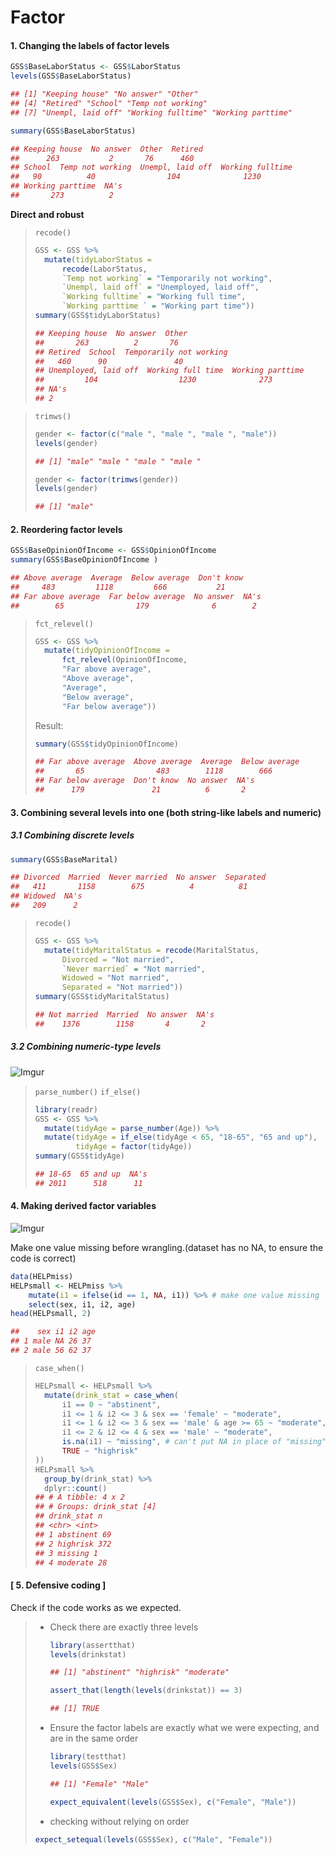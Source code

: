 # Factor

#### 1. Changing the labels of factor levels

```R
GSS$BaseLaborStatus <- GSS$LaborStatus
levels(GSS$BaseLaborStatus)

## [1] "Keeping house" "No answer" "Other"
## [4] "Retired" "School" "Temp not working"
## [7] "Unempl, laid off" "Working fulltime" "Working parttime"

summary(GSS$BaseLaborStatus)

## Keeping house  No answer  Other  Retired
##      263           2       76      460
## School  Temp not working  Unempl, laid off  Working fulltime
##   90          40                104              1230
## Working parttime  NA's
##       273          2
```

**Direct and robust**

> `recode()`
>
> ```R
> GSS <- GSS %>%
> 	mutate(tidyLaborStatus =
> 		recode(LaborStatus,
> 		`Temp not working` = "Temporarily not working",
> 		`Unempl, laid off` = "Unemployed, laid off",
> 		`Working fulltime` = "Working full time",
> 		`Working parttime ` = "Working part time"))
> summary(GSS$tidyLaborStatus)
> 
> ## Keeping house  No answer  Other
> ##       263          2       76
> ## Retired  School  Temporarily not working
> ##   460      90               40
> ## Unemployed, laid off  Working full time  Working parttime
> ##         104                  1230              273
> ## NA's
> ## 2
> ```

  > `trimws()`
  >
  > ```R
  > gender <- factor(c("male ", "male ", "male ", "male"))
  > levels(gender)
  > 
  > ## [1] "male" "male " "male " "male "
  > 
  > gender <- factor(trimws(gender))
  > levels(gender)
  > 
  > ## [1] "male"
  > ```

#### 2. Reordering factor levels

```R
GSS$BaseOpinionOfIncome <- GSS$OpinionOfIncome
summary(GSS$BaseOpinionOfIncome )

## Above average  Average  Below average  Don't know
##     483         1118         666           21
## Far above average  Far below average  No answer  NA's
##        65                179              6        2
```

> `fct_relevel() `
>
> ```R
> GSS <- GSS %>%
> 	mutate(tidyOpinionOfIncome =
> 		fct_relevel(OpinionOfIncome,
> 		"Far above average",
> 		"Above average",
> 		"Average",
> 		"Below average",
> 		"Far below average"))
> ```
>
> Result:
>
> ```R
> summary(GSS$tidyOpinionOfIncome)
> 
> ## Far above average  Above average  Average  Below average
> ##       65                483        1118        666
> ## Far below average  Don't know  No answer  NA's
> ##      179               21          6       2
> ```

#### 3. Combining several levels into one (both string-like labels and numeric)

##### 3.1 Combining discrete levels

```R
summary(GSS$BaseMarital)

## Divorced  Married  Never married  No answer  Separated
##   411       1158        675          4          81
## Widowed  NA's
##   209      2
```

> `recode()`
>
> ```R
> GSS <- GSS %>%
> 	mutate(tidyMaritalStatus = recode(MaritalStatus,
> 		Divorced = "Not married",
> 		`Never married` = "Not married",
> 		Widowed = "Not married",
> 		Separated = "Not married"))
> summary(GSS$tidyMaritalStatus)
> 
> ## Not married  Married  No answer  NA's
> ##    1376        1158       4       2
> ```

##### 3.2 Combining numeric-type levels

![Imgur](https://i.imgur.com/bRbPCl6.png)

> `parse_number()` `if_else()`
>
> ```R
> library(readr)
> GSS <- GSS %>%
> 	mutate(tidyAge = parse_number(Age)) %>%
> 	mutate(tidyAge = if_else(tidyAge < 65, "18-65", "65 and up"),
> 		   tidyAge = factor(tidyAge))
> summary(GSS$tidyAge)
> 
> ## 18-65  65 and up  NA's
> ## 2011      518      11
> ```


#### 4. Making derived factor variables

![Imgur](https://i.imgur.com/2rUQh13.png)

Make one value missing before wrangling.(dataset has no NA, to ensure the code is correct)

```R
data(HELPmiss)
HELPsmall <- HELPmiss %>%
	mutate(i1 = ifelse(id == 1, NA, i1)) %>% # make one value missing
	select(sex, i1, i2, age)
head(HELPsmall, 2)

##    sex i1 i2 age
## 1 male NA 26 37
## 2 male 56 62 37
```

> `case_when()`
>
> ```R
> HELPsmall <- HELPsmall %>%
> 	mutate(drink_stat = case_when(
> 		i1 == 0 ~ "abstinent",
> 		i1 <= 1 & i2 <= 3 & sex == 'female' ~ "moderate",
> 		i1 <= 1 & i2 <= 3 & sex == 'male' & age >= 65 ~ "moderate",
> 		i1 <= 2 & i2 <= 4 & sex == 'male' ~ "moderate",
> 		is.na(i1) ~ "missing", # can't put NA in place of "missing"
> 		TRUE ~ "highrisk"
> ))
> HELPsmall %>%
> 	group_by(drink_stat) %>%
> 	dplyr::count()
> ## # A tibble: 4 x 2
> ## # Groups: drink_stat [4]
> ## drink_stat n
> ## <chr> <int>
> ## 1 abstinent 69
> ## 2 highrisk 372
> ## 3 missing 1
> ## 4 moderate 28
> ```

#### [ 5. Defensive coding ]

Check if the code works as we expected.

> * Check there are exactly three levels
>
>   ```R
>   library(assertthat)
>   levels(drinkstat)
>   
>   ## [1] "abstinent" "highrisk" "moderate"
>   
>   assert_that(length(levels(drinkstat)) == 3)
>   
>   ## [1] TRUE
>   ```
>
> * Ensure the factor labels are exactly what we were expecting, and are in the same order
>
>   ```R
>   library(testthat)
>   levels(GSS$Sex)
>   
>   ## [1] "Female" "Male"
>   
>   expect_equivalent(levels(GSS$Sex), c("Female", "Male"))
>   ```
>
> *  checking without relying on order
>
>   ```R
>   expect_setequal(levels(GSS$Sex), c("Male", "Female"))
>   ```
